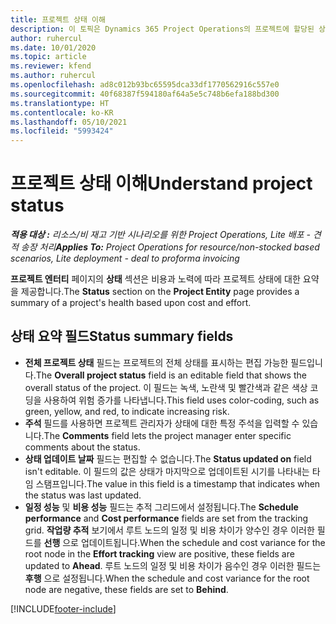```yaml
---
title: 프로젝트 상태 이해
description: 이 토픽은 Dynamics 365 Project Operations의 프로젝트에 할당된 상태에 대한 정보를 제공합니다.
author: ruhercul
ms.date: 10/01/2020
ms.topic: article
ms.reviewer: kfend
ms.author: ruhercul
ms.openlocfilehash: ad8c012b93bc65595dca33df1770562916c557e0
ms.sourcegitcommit: 40f68387f594180af64a5e5c748b6efa188bd300
ms.translationtype: HT
ms.contentlocale: ko-KR
ms.lasthandoff: 05/10/2021
ms.locfileid: "5993424"
---
```

# <a name="understand-project-status"></a><span data-ttu-id="d41aa-103">프로젝트 상태 이해</span><span class="sxs-lookup"><span data-stu-id="d41aa-103">Understand project status</span></span>

<span data-ttu-id="d41aa-104">_**적용 대상 :** 리소스/비 재고 기반 시나리오를 위한 Project Operations, Lite 배포 - 견적 송장 처리_</span><span class="sxs-lookup"><span data-stu-id="d41aa-104">_**Applies To:** Project Operations for resource/non-stocked based scenarios, Lite deployment - deal to proforma invoicing_</span></span>


<span data-ttu-id="d41aa-105">**프로젝트 엔터티** 페이지의 **상태** 섹션은 비용과 노력에 따라 프로젝트 상태에 대한 요약을 제공합니다.</span><span class="sxs-lookup"><span data-stu-id="d41aa-105">The **Status** section on the **Project Entity** page provides a summary of a project's health based upon cost and effort.</span></span>


## <a name="status-summary-fields"></a><span data-ttu-id="d41aa-106">상태 요약 필드</span><span class="sxs-lookup"><span data-stu-id="d41aa-106">Status summary fields</span></span>

- <span data-ttu-id="d41aa-107">**전체 프로젝트 상태** 필드는 프로젝트의 전체 상태를 표시하는 편집 가능한 필드입니다.</span><span class="sxs-lookup"><span data-stu-id="d41aa-107">The **Overall project status** field is an editable field that shows the overall status of the project.</span></span> <span data-ttu-id="d41aa-108">이 필드는 녹색, 노란색 및 빨간색과 같은 색상 코딩을 사용하여 위험 증가를 나타냅니다.</span><span class="sxs-lookup"><span data-stu-id="d41aa-108">This field uses color-coding, such as green, yellow, and red, to indicate increasing risk.</span></span> 
- <span data-ttu-id="d41aa-109">**주석** 필드를 사용하면 프로젝트 관리자가 상태에 대한 특정 주석을 입력할 수 있습니다.</span><span class="sxs-lookup"><span data-stu-id="d41aa-109">The **Comments** field lets the project manager enter specific comments about the status.</span></span> 
- <span data-ttu-id="d41aa-110">**상태 업데이트 날짜** 필드는 편집할 수 없습니다.</span><span class="sxs-lookup"><span data-stu-id="d41aa-110">The **Status updated on** field isn't editable.</span></span> <span data-ttu-id="d41aa-111">이 필드의 값은 상태가 마지막으로 업데이트된 시기를 나타내는 타임 스탬프입니다.</span><span class="sxs-lookup"><span data-stu-id="d41aa-111">The value in this field is a timestamp that indicates when the status was last updated.</span></span>
- <span data-ttu-id="d41aa-112">**일정 성능** 및 **비용 성능** 필드는 추적 그리드에서 설정됩니다.</span><span class="sxs-lookup"><span data-stu-id="d41aa-112">The **Schedule performance** and **Cost performance** fields are set from the tracking grid.</span></span> <span data-ttu-id="d41aa-113">**작업량 추적** 보기에서 루트 노드의 일정 및 비용 차이가 양수인 경우 이러한 필드를 **선행** 으로 업데이트됩니다.</span><span class="sxs-lookup"><span data-stu-id="d41aa-113">When the schedule and cost variance for the root node in the **Effort tracking** view are positive, these fields are updated to **Ahead**.</span></span> <span data-ttu-id="d41aa-114">루트 노드의 일정 및 비용 차이가 음수인 경우 이러한 필드는 **후행** 으로 설정됩니다.</span><span class="sxs-lookup"><span data-stu-id="d41aa-114">When the schedule and cost variance for the root node are negative, these fields are set to **Behind**.</span></span>


[!INCLUDE[footer-include](../includes/footer-banner.md)]